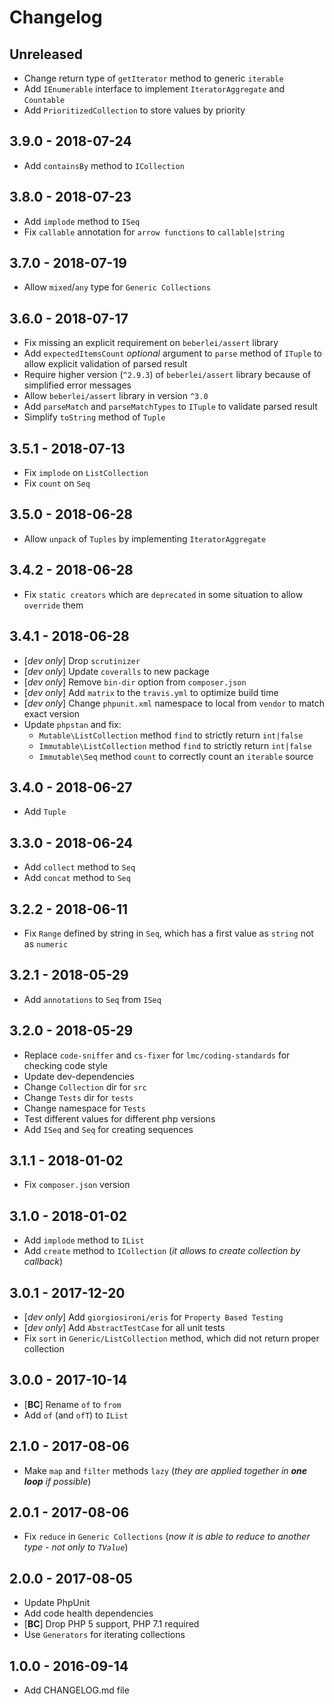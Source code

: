 # Changelog

<!-- There is always Unreleased section on the top. Subsections (Add, Changed, Fix, Removed) should be Add as needed. -->
## Unreleased
- Change return type of `getIterator` method to generic `iterable`
- Add `IEnumerable` interface to implement `IteratorAggregate` and `Countable`
- Add `PrioritizedCollection` to store values by priority

## 3.9.0 - 2018-07-24
- Add `containsBy` method to `ICollection`

## 3.8.0 - 2018-07-23
- Add `implode` method to `ISeq`
- Fix `callable` annotation for `arrow functions` to `callable|string`

## 3.7.0 - 2018-07-19
- Allow `mixed`/`any` type for `Generic Collections`

## 3.6.0 - 2018-07-17
- Fix missing an explicit requirement on `beberlei/assert` library
- Add `expectedItemsCount` _optional_ argument to `parse` method of `ITuple` to allow explicit validation of parsed result
- Require higher version (`^2.9.3`) of `beberlei/assert` library because of simplified error messages
- Allow `beberlei/assert` library in version `^3.0`
- Add `parseMatch` and `parseMatchTypes` to `ITuple` to validate parsed result
- Simplify `toString` method of `Tuple`

## 3.5.1 - 2018-07-13
- Fix `implode` on `ListCollection`
- Fix `count` on `Seq`

## 3.5.0 - 2018-06-28
- Allow `unpack` of `Tuples` by implementing `IteratorAggregate`

## 3.4.2 - 2018-06-28
- Fix `static creators` which are `deprecated` in some situation to allow `override` them

## 3.4.1 - 2018-06-28
- [_dev only_] Drop `scrutinizer`
- [_dev only_] Update `coveralls` to new package
- [_dev only_] Remove `bin-dir` option from `composer.json`
- [_dev only_] Add `matrix` to the `travis.yml` to optimize build time 
- [_dev only_] Change `phpunit.xml` namespace to local from `vendor` to match exact version
- Update `phpstan` and fix:
    - `Mutable\ListCollection` method `find` to strictly return `int|false`
    - `Immutable\ListCollection` method `find` to strictly return `int|false`
    - `Immutable\Seq` method `count` to correctly count an `iterable` source

## 3.4.0 - 2018-06-27
- Add `Tuple`

## 3.3.0 - 2018-06-24
- Add `collect` method to `Seq`
- Add `concat` method to `Seq`

## 3.2.2 - 2018-06-11
- Fix `Range` defined by string in `Seq`, which has a first value as `string` not as `numeric`

## 3.2.1 - 2018-05-29
- Add `annotations` to `Seq` from `ISeq`

## 3.2.0 - 2018-05-29
- Replace `code-sniffer` and `cs-fixer` for `lmc/coding-standards` for checking code style
- Update dev-dependencies
- Change `Collection` dir for `src`
- Change `Tests` dir for `tests`
- Change namespace for `Tests`
- Test different values for different php versions
- Add `ISeq` and `Seq` for creating sequences

## 3.1.1 - 2018-01-02
- Fix `composer.json` version

## 3.1.0 - 2018-01-02
- Add `implode` method to `IList`
- Add `create` method to `ICollection` (_it allows to create collection by callback_)

## 3.0.1 - 2017-12-20
- [_dev only_] Add `giorgiosironi/eris` for `Property Based Testing`
- [_dev only_] Add `AbstractTestCase` for all unit tests
- Fix `sort` in `Generic/ListCollection` method, which did not return proper collection 

## 3.0.0 - 2017-10-14
- [**BC**] Rename `of` to `from`
- Add `of` (and `ofT`) to `IList`

## 2.1.0 - 2017-08-06
- Make `map` and `filter` methods `lazy` (_they are applied together in **one loop** if possible_)

## 2.0.1 - 2017-08-06
- Fix `reduce` in `Generic Collections` (_now it is able to reduce to another type - not only to `TValue`_)

## 2.0.0 - 2017-08-05
- Update PhpUnit
- Add code health dependencies
- [**BC**] Drop PHP 5 support, PHP 7.1 required
- Use `Generators` for iterating collections

## 1.0.0 - 2016-09-14
- Add CHANGELOG.md file
